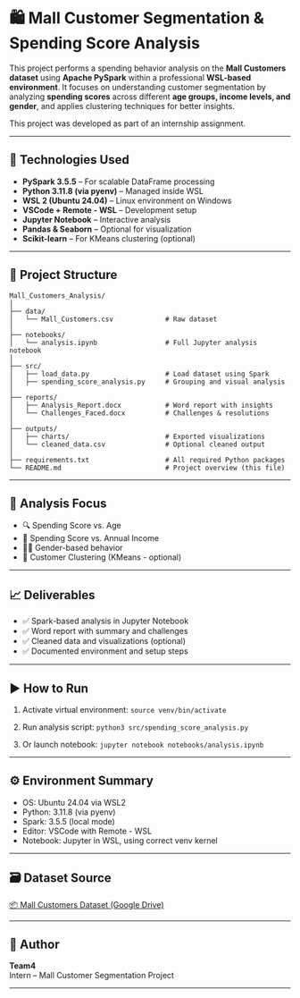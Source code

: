 
# 🛍️ Mall Customer Segmentation & Spending Score Analysis

This project performs a spending behavior analysis on the **Mall Customers dataset** using **Apache PySpark** within a professional **WSL-based environment**. It focuses on understanding customer segmentation by analyzing **spending scores** across different **age groups, income levels, and gender**, and applies clustering techniques for better insights.

This project was developed as part of an internship assignment.

---

## 🚀 Technologies Used

- **PySpark 3.5.5** – For scalable DataFrame processing
- **Python 3.11.8 (via pyenv)** – Managed inside WSL
- **WSL 2 (Ubuntu 24.04)** – Linux environment on Windows
- **VSCode + Remote - WSL** – Development setup
- **Jupyter Notebook** – Interactive analysis
- **Pandas & Seaborn** – Optional for visualization
- **Scikit-learn** – For KMeans clustering (optional)

---

## 📂 Project Structure

```
Mall_Customers_Analysis/
│
├── data/
│   └── Mall_Customers.csv             # Raw dataset
│
├── notebooks/
│   └── analysis.ipynb                 # Full Jupyter analysis notebook
│
├── src/
│   ├── load_data.py                   # Load dataset using Spark
│   ├── spending_score_analysis.py     # Grouping and visual analysis
│
├── reports/
│   ├── Analysis_Report.docx           # Word report with insights
│   └── Challenges_Faced.docx          # Challenges & resolutions
│
├── outputs/
│   ├── charts/                        # Exported visualizations
│   └── cleaned_data.csv               # Optional cleaned output
│
├── requirements.txt                   # All required Python packages
└── README.md                          # Project overview (this file)
```

---

## 🧠 Analysis Focus

- 🔍 Spending Score vs. Age
- 💸 Spending Score vs. Annual Income
- 👩‍🦰 Gender-based behavior
- 🔄 Customer Clustering (KMeans - optional)

---

## 📈 Deliverables

- ✅ Spark-based analysis in Jupyter Notebook
- ✅ Word report with summary and challenges
- ✅ Cleaned data and visualizations (optional)
- ✅ Documented environment and setup steps

---

## ▶️ How to Run

1. Activate virtual environment:
   `source venv/bin/activate`

2. Run analysis script:
   `python3 src/spending_score_analysis.py`

3. Or launch notebook:
   `jupyter notebook notebooks/analysis.ipynb`

---

## ⚙️ Environment Summary

- OS: Ubuntu 24.04 via WSL2
- Python: 3.11.8 (via pyenv)
- Spark: 3.5.5 (local mode)
- Editor: VSCode with Remote - WSL
- Notebook: Jupyter in WSL, using correct venv kernel

---

## 🗃️ Dataset Source

[📦 Mall Customers Dataset (Google Drive)](https://drive.google.com/file/d/1k6A8r1cCdt0Ft0mPtvnYckruaTn2XXz0/view?usp=share_link)

---

## 📝 Author

**Team4**  
Intern – Mall Customer Segmentation Project  

---
